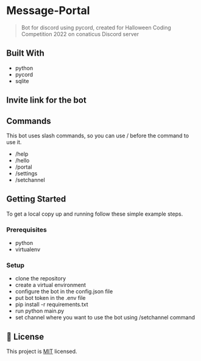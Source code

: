 # Message-Portal
> Bot for discord using pycord, created for Halloween Coding Competition 2022 on conaticus Discord server
>


## Built With

- python
- pycord
- sqlite

## Invite link for the bot

## Commands
This bot uses slash commands, so you can use / before the command to use it.
 - /help
 - /hello
 - /portal
 - /settings 
 - /setchannel

## Getting Started
To get a local copy up and running follow these simple example steps.

### Prerequisites
- python
- virtualenv

### Setup
- clone the repository
- create a virtual environment
- configure the bot in the config.json file
- put bot token in the .env file
- pip install -r requirements.txt
- run python main.py
- set channel where you want to use the bot using /setchannel command




## 📝 License

This project is [MIT](./LICENSE) licensed.

